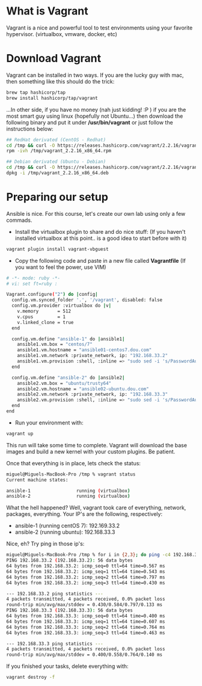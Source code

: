 # What is Vagrant

Vagrant is a nice and powerful tool to test environments using your favorite hypervisor. (virtualbox, vmware, docker, etc)

# Download Vagrant

Vagrant can be installed in two ways. If you are the lucky guy with mac, then something like this should do the trick:

```sh
brew tap hashicorp/tap
brew install hashicorp/tap/vagrant
```

...In other side, if you have no money (nah just kidding! :P ) if you are the most smart guy using linux (hopefully not Ubuntu...) then download the following binary and put it under **/usr/bin/vagrant** or just follow the instructions below:

```sh
## RedHat derivated (CentOS - Redhat)
cd /tmp && curl -O https://releases.hashicorp.com/vagrant/2.2.16/vagrant_2.2.16_x86_64.rpm
rpm -ivh /tmp/vagrant_2.2.16_x86_64.rpm

## Debian derivated (Ubuntu - Debian)
cd /tmp && curl -O https://releases.hashicorp.com/vagrant/2.2.16/vagrant_2.2.16_x86_64.deb
dpkg -i /tmp/vagrant_2.2.16_x86_64.deb
```

# Preparing our setup

Ansible is nice. For this course, let's create our own lab using only a few commads.

 - Install the virtualbox plugin to share and do nice stuff: (If you haven't installed virtualbox at this point.. is a good idea to start before with it)
```sh
vagrant plugin install vagrant-vbguest 
```

 - Copy the following code and paste in a new file called **Vagrantfile** (If you want to feel the power, use VIM)
```sh
# -*- mode: ruby -*-
# vi: set ft=ruby :

Vagrant.configure("2") do |config|
  config.vm.synced_folder '.', '/vagrant', disabled: false
  config.vm.provider :virtualbox do |v|
    v.memory       = 512
    v.cpus         = 1
    v.linked_clone = true
  end 

  config.vm.define "ansible-1" do |ansible1|
    ansible1.vm.box = "centos/7"
    ansible1.vm.hostname = "ansible01-centos7.dou.com"
    ansible1.vm.network :private_network, ip: "192.168.33.2"
    ansible1.vm.provision :shell, :inline => "sudo sed -i 's/PasswordAuthentication no/PasswordAuthentication yes/g' /etc/ssh/sshd_config; sudo systemctl restart sshd; sudo yum -y install epel-release libselinux-python && sudo yum clean all && sudo yum makecache && sudo yum -y install htop;", run: "always" 
  end 

  config.vm.define "ansible-2" do |ansible2|
    ansible2.vm.box = "ubuntu/trusty64"
    ansible2.vm.hostname = "ansible02-ubuntu.dou.com"
    ansible2.vm.network :private_network, ip: "192.168.33.3"
    ansible2.vm.provision :shell, :inline => "sudo sed -i 's/PasswordAuthentication no/PasswordAuthentication yes/g' /etc/ssh/sshd_config; sudo service ssh restart; sudo apt-get update -yqq && apt-get install -y python-selinux;", run: "always" 
  end 
end
```

 - Run your environment with:
```sh
vagrant up
```
This run will take some time to complete. Vagrant will download the base images and build a new kernel with your custom plugins. Be patient.

Once that everything is in place, lets check the status:
```sh
miguel@Miguels-MacBook-Pro /tmp % vagrant status       
Current machine states:

ansible-1                 running (virtualbox)
ansible-2                 running (virtualbox)
```

What the hell happened? Well, vagrant took care of everything, network, packages, everything. Your IP's are the following, respectively:

 - ansible-1 (running centOS 7): 192.169.33.2
 - ansible-2 (running ubuntu): 192.168.33.3

Nice, eh? Try ping in those ip's:
```sh
miguel@Miguels-MacBook-Pro /tmp % for i in {2,3}; do ping -c4 192.168.33.$i; done
PING 192.168.33.2 (192.168.33.2): 56 data bytes
64 bytes from 192.168.33.2: icmp_seq=0 ttl=64 time=0.567 ms
64 bytes from 192.168.33.2: icmp_seq=1 ttl=64 time=0.543 ms
64 bytes from 192.168.33.2: icmp_seq=2 ttl=64 time=0.797 ms
64 bytes from 192.168.33.2: icmp_seq=3 ttl=64 time=0.430 ms

--- 192.168.33.2 ping statistics ---
4 packets transmitted, 4 packets received, 0.0% packet loss
round-trip min/avg/max/stddev = 0.430/0.584/0.797/0.133 ms
PING 192.168.33.3 (192.168.33.3): 56 data bytes
64 bytes from 192.168.33.3: icmp_seq=0 ttl=64 time=0.400 ms
64 bytes from 192.168.33.3: icmp_seq=1 ttl=64 time=0.607 ms
64 bytes from 192.168.33.3: icmp_seq=2 ttl=64 time=0.764 ms
64 bytes from 192.168.33.3: icmp_seq=3 ttl=64 time=0.463 ms

--- 192.168.33.3 ping statistics ---
4 packets transmitted, 4 packets received, 0.0% packet loss
round-trip min/avg/max/stddev = 0.400/0.558/0.764/0.140 ms
```

If you finished your tasks, delete everything with:
```sh
vagrant destroy -f
```

